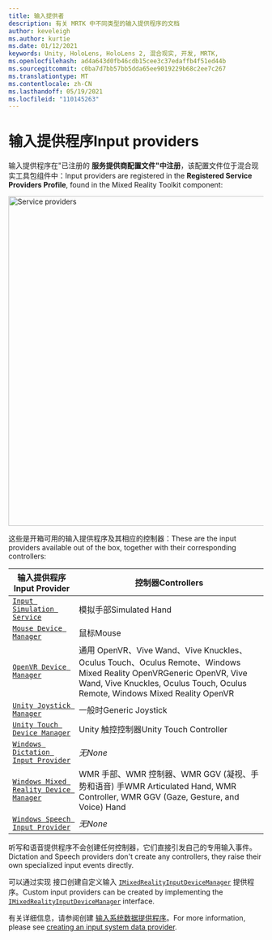 ```yaml
---
title: 输入提供者
description: 有关 MRTK 中不同类型的输入提供程序的文档
author: keveleigh
ms.author: kurtie
ms.date: 01/12/2021
keywords: Unity, HoloLens, HoloLens 2, 混合现实, 开发, MRTK,
ms.openlocfilehash: ad4a643d0fb46cdb15cee3c37edaffb4f51ed44b
ms.sourcegitcommit: c0ba7d7bb57bb5dda65ee9019229b68c2ee7c267
ms.translationtype: MT
ms.contentlocale: zh-CN
ms.lasthandoff: 05/19/2021
ms.locfileid: "110145263"
---
```

# <a name="input-providers"></a><span data-ttu-id="365c7-104">输入提供程序</span><span class="sxs-lookup"><span data-stu-id="365c7-104">Input providers</span></span>

<span data-ttu-id="365c7-105">输入提供程序在"已注册的 **服务提供商配置文件"中注册**，该配置文件位于混合现实工具包组件中：</span><span class="sxs-lookup"><span data-stu-id="365c7-105">Input providers are registered in the **Registered Service Providers Profile**, found in the Mixed Reality Toolkit component:</span></span>

<img src="../images/input/RegisteredServiceProviders.PNG" width="650px" style="display:block;" alt="Service providers">

<span data-ttu-id="365c7-106">这些是开箱可用的输入提供程序及其相应的控制器：</span><span class="sxs-lookup"><span data-stu-id="365c7-106">These are the input providers available out of the box, together with their corresponding controllers:</span></span>

| <span data-ttu-id="365c7-107">输入提供程序</span><span class="sxs-lookup"><span data-stu-id="365c7-107">Input Provider</span></span> | <span data-ttu-id="365c7-108">控制器</span><span class="sxs-lookup"><span data-stu-id="365c7-108">Controllers</span></span> |
| --- | --- |
| [`Input Simulation Service`](xref:Microsoft.MixedReality.Toolkit.Input.InputSimulationService) | <span data-ttu-id="365c7-109">模拟手部</span><span class="sxs-lookup"><span data-stu-id="365c7-109">Simulated Hand</span></span> |
| [`Mouse Device Manager`](xref:Microsoft.MixedReality.Toolkit.Input.UnityInput.MouseDeviceManager) | <span data-ttu-id="365c7-110">鼠标</span><span class="sxs-lookup"><span data-stu-id="365c7-110">Mouse</span></span>  |
| [`OpenVR Device Manager`](xref:Microsoft.MixedReality.Toolkit.OpenVR.Input.OpenVRDeviceManager) | <span data-ttu-id="365c7-111">通用 OpenVR、Vive Wand、Vive Knuckles、Oculus Touch、Oculus Remote、Windows Mixed Reality OpenVR</span><span class="sxs-lookup"><span data-stu-id="365c7-111">Generic OpenVR, Vive Wand, Vive Knuckles, Oculus Touch, Oculus Remote, Windows Mixed Reality OpenVR</span></span>  |
| [`Unity Joystick Manager`](xref:Microsoft.MixedReality.Toolkit.Input.UnityInput.UnityJoystickManager) | <span data-ttu-id="365c7-112">一般时</span><span class="sxs-lookup"><span data-stu-id="365c7-112">Generic Joystick</span></span>  |
| [`Unity Touch Device Manager`](xref:Microsoft.MixedReality.Toolkit.Input.UnityInput.UnityTouchDeviceManager) | <span data-ttu-id="365c7-113">Unity 触控控制器</span><span class="sxs-lookup"><span data-stu-id="365c7-113">Unity Touch Controller</span></span>  |
| [`Windows Dictation Input Provider`](xref:Microsoft.MixedReality.Toolkit.Windows.Input.WindowsDictationInputProvider) | <span data-ttu-id="365c7-114">*无*</span><span class="sxs-lookup"><span data-stu-id="365c7-114">*None*</span></span>  |
| [`Windows Mixed Reality Device Manager`](xref:Microsoft.MixedReality.Toolkit.WindowsMixedReality.Input.WindowsMixedRealityDeviceManager) | <span data-ttu-id="365c7-115">WMR 手部、WMR 控制器、WMR GGV (凝视、手势和语音) 手</span><span class="sxs-lookup"><span data-stu-id="365c7-115">WMR Articulated Hand, WMR Controller, WMR GGV (Gaze, Gesture, and Voice) Hand</span></span> |
| [`Windows Speech Input Provider`](xref:Microsoft.MixedReality.Toolkit.Windows.Input.WindowsSpeechInputProvider) | <span data-ttu-id="365c7-116">*无*</span><span class="sxs-lookup"><span data-stu-id="365c7-116">*None*</span></span> |

<span data-ttu-id="365c7-117">听写和语音提供程序不会创建任何控制器，它们直接引发自己的专用输入事件。</span><span class="sxs-lookup"><span data-stu-id="365c7-117">Dictation and Speech providers don't create any controllers, they raise their own specialized input events directly.</span></span>

<span data-ttu-id="365c7-118">可以通过实现 接口创建自定义输入 [`IMixedRealityInputDeviceManager`](xref:Microsoft.MixedReality.Toolkit.Input.IMixedRealityInputDeviceManager) 提供程序。</span><span class="sxs-lookup"><span data-stu-id="365c7-118">Custom input providers can be created by implementing the [`IMixedRealityInputDeviceManager`](xref:Microsoft.MixedReality.Toolkit.Input.IMixedRealityInputDeviceManager) interface.</span></span>

<span data-ttu-id="365c7-119">有关详细信息，请参阅创建 [输入系统数据提供程序](create-data-provider.md)。</span><span class="sxs-lookup"><span data-stu-id="365c7-119">For more information, please see [creating an input system data provider](create-data-provider.md).</span></span>
